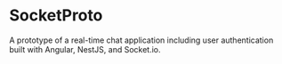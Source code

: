 # SocketProto

A prototype of a real-time chat application including user authentication built with Angular, NestJS, and Socket.io.
